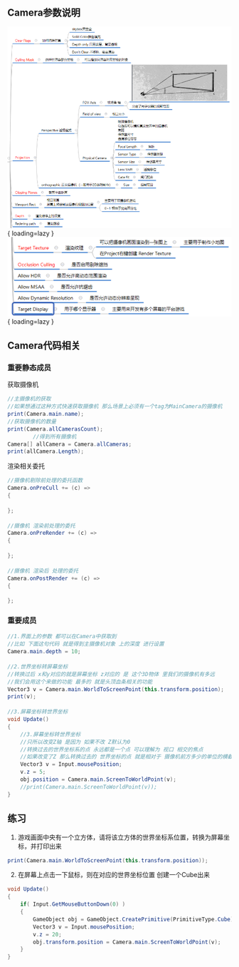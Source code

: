 ## Camera参数说明
![摄像机参数说明](../Image/摄像机参数说明图/摄像机参数说明.png){ loading=lazy }
![摄像机参数说明2](../Image/摄像机参数说明图/摄像机参数说明2.png){ loading=lazy }

## Camera代码相关
### 重要静态成员
获取摄像机
``` C#
//主摄像机的获取
//如果想通过这种方式快速获取摄像机 那么场景上必须有一个tag为MainCamera的摄像机
print(Camera.main.name);
//获取摄像机的数量
print(Camera.allCamerasCount);
        //得到所有摄像机
Camera[] allCamera = Camera.allCameras;
print(allCamera.Length);
```

渲染相关委托
``` C#
//摄像机剔除前处理的委托函数
Camera.onPreCull += (c) =>
{

};

//摄像机 渲染前处理的委托
Camera.onPreRender += (c) =>
{

};

//摄像机 渲染后 处理的委托
Camera.onPostRender += (c) =>
{

};
```

### 重要成员
``` C#
//1.界面上的参数 都可以在Camera中获取到
//比如 下面这句代码 就是得到主摄像机对象 上的深度 进行设置
Camera.main.depth = 10;

//2.世界坐标转屏幕坐标
//转换过后 x和y对应的就是屏幕坐标 z对应的 是 这个3D物体 里我们的摄像机有多远
//我们会用这个来做的功能 最多的 就是头顶血条相关的功能
Vector3 v = Camera.main.WorldToScreenPoint(this.transform.position);
print(v);

//3.屏幕坐标转世界坐标
void Update()
{
    //3.屏幕坐标转世界坐标
    //只所以改变Z轴 是因为 如果不改 Z默认为0
    //转换过去的世界坐标系的点 永远都是一个点 可以理解为 视口 相交的焦点
    //如果改变了Z 那么转换过去的 世界坐标的点 就是相对于 摄像机前方多少的单位的横截面上的世界坐标点
    Vector3 v = Input.mousePosition;
    v.z = 5;
    obj.position = Camera.main.ScreenToWorldPoint(v);
    //print(Camera.main.ScreenToWorldPoint(v));
}
```

## 练习
1. 游戏画面中央有一个立方体，请将该立方体的世界坐标系位置，转换为屏幕坐标，并打印出来
``` C#
print(Camera.main.WorldToScreenPoint(this.transform.position));
```

2. 在屏幕上点击一下鼠标，则在对应的世界坐标位置 创建一个Cube出来
``` C#
void Update()
{
    if( Input.GetMouseButtonDown(0) )
    {
        GameObject obj = GameObject.CreatePrimitive(PrimitiveType.Cube);
        Vector3 v = Input.mousePosition;
        v.z = 20;
        obj.transform.position = Camera.main.ScreenToWorldPoint(v);
    }
}
```